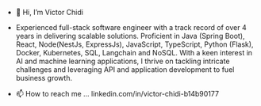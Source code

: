 - 👋 Hi, I’m Victor Chidi
  
- Experienced full-stack software engineer with a track record of over 4 years in delivering scalable solutions. Proficient in Java (Spring Boot), React, Node(NestJs, ExpressJs), JavaScript, TypeScript, Python (Flask), Docker, Kubernetes, SQL, Langchain and NoSQL. With a keen interest in AI and machine learning applications, I thrive on tackling intricate challenges and leveraging API and application development to fuel business growth.
  
- 📫 How to reach me ... linkedin.com/in/victor-chidi-b14b90177 

<!---
VikitorChidi/VikitorChidi is a ✨ special ✨ repository because its `README.md` (this file) appears on your GitHub profile.
You can click the Preview link to take a look at your changes.
--->
